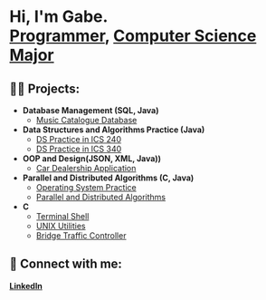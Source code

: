 <h1>Hi, I'm Gabe. <br/><a href="https://github.com/gaug1801">Programmer</a>, <a href="https://www.linkedin.com/in/gabriel-augustin-26abbb197/">Computer Science Major</a><!--,  <a href="https://www.youtube.com/c/joshmadakor">YouTuber</a></h1> -->

<h2>👨‍💻 Projects:</h2>

- <b>Database Management (SQL, Java)</b>
  - [Music Catalogue Database](https://github.com/gaug1801/Project-4)
- <b>Data Structures and Algorithms Practice (Java)</b>
  - [DS Practice in ICS 240](https://github.com/gaug1801)
  - [DS Practice in ICS 340](https://github.com/gaug1801/Deliverables)
- <b> OOP and Design(JSON, XML, Java))</b>
  - [Car Dealership Application](https://github.com/gaug1801)
- <b>Parallel and Distributed Algorithms (C, Java)</b>
  - [Operating System Practice](https://github.com/gaug1801)
  - [Parallel and Distributed Algorithms](https://github.com/gaug1801)
- <b>C</b>
  - [Terminal Shell](https://github.com/gaug1801)
  - [UNIX Utilities](https://github.com/gaug1801)
  - [Bridge Traffic Controller](https://github.com/gaug1801)

<h2> 🤳 Connect with me:</h2>
<a href="https://www.linkedin.com/in/gabriel-augustin-26abbb197/"><b>LinkedIn</b></a>

<!--
**joshmadakor1/joshmadakor1** is a ✨ _special_ ✨ repository because its `README.md` (this file) appears on your GitHub profile.

Here are some ideas to get you started:

- 🔭 I’m currently working on ...
- 🌱 I’m currently learning ...
- 👯 I’m looking to collaborate on ...
- 🤔 I’m looking for help with ...
- 💬 Ask me about ...
- 📫 How to reach me: ...
- 😄 Pronouns: ...
- ⚡ Fun fact: ...
-->
